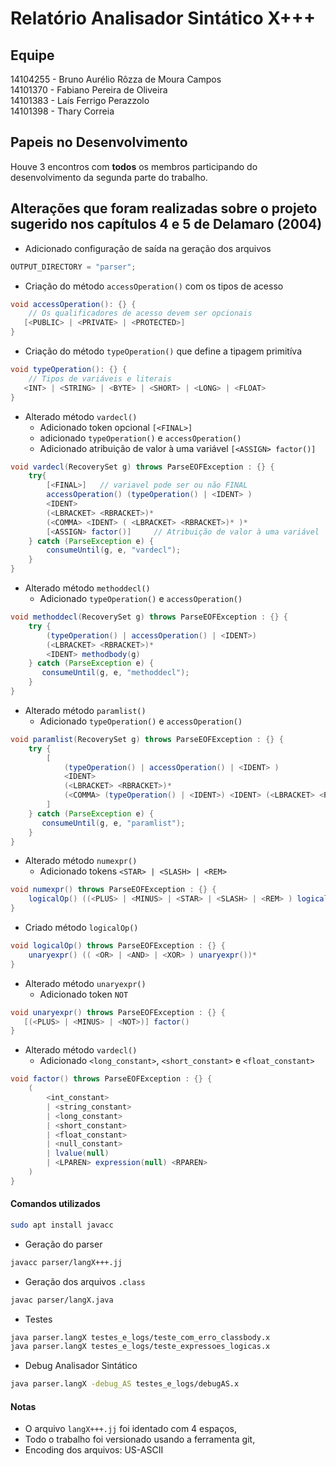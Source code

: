 # Relatório Analisador Sintático X+++

## Equipe
14104255 - Bruno Aurélio Rôzza de Moura Campos<br/>
14101370 - Fabiano Pereira de Oliveira<br/>
14101383 - Laís Ferrigo Perazzolo<br/>
14101398 - Thary Correia<br/>

## Papeis no Desenvolvimento
Houve 3 encontros com **todos** os membros participando do desenvolvimento da segunda parte do trabalho.


## Alterações que foram realizadas sobre o projeto sugerido nos capítulos 4 e 5 de Delamaro (2004)

- Adicionado configuração de saída na geração dos arquivos

```java
OUTPUT_DIRECTORY = "parser";
```

- Criação do método `accessOperation()` com os tipos de acesso

```java
void accessOperation(): {} {
    // Os qualificadores de acesso devem ser opcionais
   [<PUBLIC> | <PRIVATE> | <PROTECTED>]
}
```

- Criação do método `typeOperation()` que define a tipagem primitíva

```java
void typeOperation(): {} {
    // Tipos de variáveis e literais
   <INT> | <STRING> | <BYTE> | <SHORT> | <LONG> | <FLOAT>
}
```

- Alterado método `vardecl()`
    - Adicionado token opcional `[<FINAL>]`
    - adicionado `typeOperation()` e `accessOperation()`
    - Adicionado atribuição de valor à uma variável `[<ASSIGN> factor()]`

```java
void vardecl(RecoverySet g) throws ParseEOFException : {} {
    try{
        [<FINAL>]   // variavel pode ser ou não FINAL
        accessOperation() (typeOperation() | <IDENT> )
        <IDENT>
        (<LBRACKET> <RBRACKET>)*
        (<COMMA> <IDENT> ( <LBRACKET> <RBRACKET>)* )*
        [<ASSIGN> factor()]     // Atribuição de valor à uma variável
    } catch (ParseException e) {
        consumeUntil(g, e, "vardecl");
    }
}
```

- Alterado método `methoddecl()`
    - Adicionado `typeOperation()` e `accessOperation()`

```java
void methoddecl(RecoverySet g) throws ParseEOFException : {} {
    try {
        (typeOperation() | accessOperation() | <IDENT>)
        (<LBRACKET> <RBRACKET>)*
        <IDENT> methodbody(g)
    } catch (ParseException e) {
       consumeUntil(g, e, "methoddecl");
    }
}
```

- Alterado método `paramlist()`
    - Adicionado `typeOperation()` e `accessOperation()`

```java
void paramlist(RecoverySet g) throws ParseEOFException : {} {
    try {
        [
            (typeOperation() | accessOperation() | <IDENT> )
            <IDENT>
            (<LBRACKET> <RBRACKET>)*
            (<COMMA> (typeOperation() | <IDENT>) <IDENT> (<LBRACKET> <RBRACKET>)* )*
        ]
    } catch (ParseException e) {
       consumeUntil(g, e, "paramlist");
    }
}
```

- Alterado método `numexpr()`
    - Adicionado tokens  `<STAR> | <SLASH> | <REM>` 

```java
void numexpr() throws ParseEOFException : {} {
    logicalOp() ((<PLUS> | <MINUS> | <STAR> | <SLASH> | <REM> ) logicalOp())*
}
```

- Criado método `logicalOp()`

```java
void logicalOp() throws ParseEOFException : {} {
    unaryexpr() (( <OR> | <AND> | <XOR> ) unaryexpr())*
}
```

- Alterado método `unaryexpr()`
    - Adicionado token `NOT`

```java
void unaryexpr() throws ParseEOFException : {} {
   [(<PLUS> | <MINUS> | <NOT>)] factor()
}
```

- Alterado método `vardecl()`
    - Adicionado `<long_constant>`, `<short_constant>` e `<float_constant>`

```java
void factor() throws ParseEOFException : {} {
    (
        <int_constant>
        | <string_constant>
        | <long_constant>
        | <short_constant>
        | <float_constant>
        | <null_constant>
        | lvalue(null)
        | <LPAREN> expression(null) <RPAREN>
    )
}
```

#### Comandos utilizados
```bash
sudo apt install javacc
```

- Geração do parser 
```bash
javacc parser/langX+++.jj
```

- Geração dos arquivos `.class` 
```bash
javac parser/langX.java
```

- Testes
```bash
java parser.langX testes_e_logs/teste_com_erro_classbody.x
java parser.langX testes_e_logs/teste_expressoes_logicas.x
```

- Debug Analisador Sintático
```bash
java parser.langX -debug_AS testes_e_logs/debugAS.x
```

#### Notas
- O arquivo `langX+++.jj` foi identado com 4 espaços,
- Todo o trabalho foi versionado usando a ferramenta git,
- Encoding dos arquivos: US-ASCII
